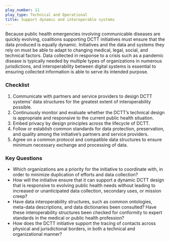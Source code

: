 ```yaml
---
play_number: 11
play_type: Technical and Operational
title: Support dynamic and interoperable systems
---
```


Because public health emergencies involving communicable diseases are quickly evolving, coalitions supporting DCTT initiatives must ensure that the data produced is equally dynamic. Initiatives and the data and systems they rely on must be able to adapt to changing medical, legal, social, and technical factors. Data collected in response to a crisis such as a pandemic disease is typically needed by multiple types of organizations in numerous jurisdictions, and interoperability between digital systems is essential to ensuring collected information is able to serve its intended purpose.

### Checklist
1. Communicate with partners and service providers to design DCTT systems’ data structures for the greatest extent of interoperability possible.
2. Continuously monitor and evaluate whether the DCTT’s technical design is appropriate and responsive to the current public health situation.
3. Embed privacy by design principles across the lifecycle of DCTT.
4. Follow or establish common standards for data protection, preservation, and quality among the initiative’s partners and service providers.
5. Agree on a common protocol and compatible data structures to ensure minimum necessary exchange and processing of data.

### Key Questions
- Which organizations are a priority for the initiative to coordinate with, in order to minimize duplication of efforts and data collection?
- How will the initiative ensure that it can support a dynamic DCTT design that is responsive to evolving public health needs without leading to increased or unanticipated data collection, secondary uses, or mission creep? 
- Have data interoperability structures, such as common ontologies, meta-data descriptions, and data dictionaries been consulted? Have these interoperability structures been checked for conformity to expert standards in the medical or public health profession?
- How does the DCTT initiative support the tracing of contacts across physical and jurisdictional borders, in both a technical and organizational manner? 
